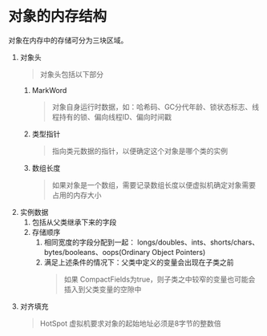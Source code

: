 # 对象的内存结构
对象在内存中的存储可分为三块区域。
1. 对象头
    > 对象头包括以下部分
    1. MarkWord
        > 对象自身运行时数据，如：哈希码、GC分代年龄、锁状态标志、线程持有的锁、偏向线程ID、偏向时间戳
    2. 类型指针
        > 指向类元数据的指针，以便确定这个对象是哪个类的实例
    3. 数组长度
        > 如果对象是一个数组，需要记录数组长度以便虚拟机确定对象需要占用的内存大小
2. 实例数据
    1. 包括从父类继承下来的字段
    2. 存储顺序
        1. 相同宽度的字段分配到一起： longs/doubles、ints、shorts/chars、bytes/booleans、oops(Ordinary Object Pointers)
        2. 满足上述条件的情况下：父类中定义的变量会出现在子类之前
            > 如果 CompactFields为true，则子类之中较窄的变量也可能会插入到父类变量的空隙中
3. 对齐填充
    > HotSpot 虚拟机要求对象的起始地址必须是8字节的整数倍